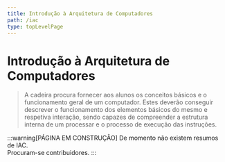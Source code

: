 ```yaml
---
title: Introdução à Arquitetura de Computadores
path: /iac
type: topLevelPage
---
```


# Introdução à Arquitetura de Computadores

> A cadeira procura fornecer aos alunos os conceitos básicos e o funcionamento geral de um computador. Estes deverão conseguir descrever o funcionamento dos elementos básicos do mesmo e respetiva interação, sendo capazes de compreender a estrutura interna de um processar e o processo de execução das instruções.

:::warning[PÁGINA EM CONSTRUÇÃO]
De momento não existem resumos de IAC.  
Procuram-se contribuidores.
:::
